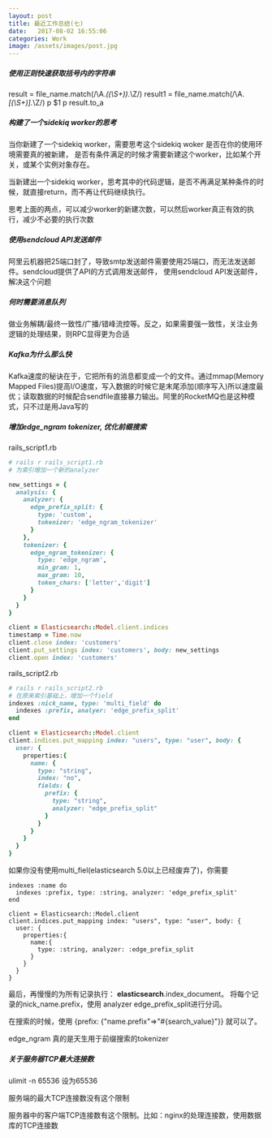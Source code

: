 ```yaml
---
layout: post
title: 最近工作总结(七)
date:   2017-08-02 16:55:06
categories: Work
image: /assets/images/post.jpg
---
```


##### 使用正则快速获取括号内的字符串
result = file_name.match(/\A.*\((\S+)\).*\Z/)
result1 = file_name.match(/\A.*\[(\S+)\].*\Z/)
 p $1
 p result.to_a

##### 构建了一个sidekiq worker的思考
当你新建了一个sidekiq worker，需要思考这个sidekiq woker 是否在你的使用环境需要真的被新建，
是否有条件满足的时候才需要新建这个worker，比如某个开关，或某个实例对象存在。

当新建出一个sidekiq worker，思考其中的代码逻辑，是否不再满足某种条件的时候，就直接return，而不再让代码继续执行。

思考上面的两点，可以减少worker的新建次数，可以然后worker真正有效的执行，减少不必要的执行次数

#####  使用sendcloud API发送邮件
阿里云机器把25端口封了，导致smtp发送邮件需要使用25端口，而无法发送邮件。sendcloud提供了API的方式调用发送邮件，
使用sendcloud API发送邮件，解决这个问题

##### 何时需要消息队列
做业务解耦/最终一致性/广播/错峰流控等。反之，如果需要强一致性，关注业务逻辑的处理结果，则RPC显得更为合适

##### Kafka为什么那么快
Kafka速度的秘诀在于，它把所有的消息都变成一个的文件。通过mmap(Memory Mapped Files)提高I/O速度，写入数据的时候它是末尾添加(顺序写入)所以速度最优；读取数据的时候配合sendfile直接暴力输出。阿里的RocketMQ也是这种模式，只不过是用Java写的

##### 增加edge_ngram tokenizer, 优化前缀搜索

rails_script1.rb
```ruby
# rails r rails_script1.rb
# 为索引增加一个新的analyzer

new_settings = {
  analysis: {
    analyzer: {
      edge_prefix_split: {
        type: 'custom',
        tokenizer: 'edge_ngram_tokenizer'
      }
    },
    tokenizer: {
      edge_ngram_tokenizer: {
        type: 'edge_ngram',
        min_gram: 1,
        max_gram: 10,
        token_chars: ['letter','digit']
      }
    }
  }
}

client = Elasticsearch::Model.client.indices
timestamp = Time.now
client.close index: 'customers'
client.put_settings index: 'customers', body: new_settings
client.open index: 'customers'
```

rails_script2.rb
```ruby
# rails r rails_script2.rb
# 在原来索引基础上，增加一个field
indexes :nick_name, type: 'multi_field' do
  indexes :prefix, analyer: 'edge_prefix_split'
end

client = Elasticsearch::Model.client
client.indices.put_mapping index: "users", type: "user", body: {
  user: {
    properties:{
      name: {
        type: "string",
        index: "no",
        fields: {
          prefix: {
            type: "string",
            analyzer: "edge_prefix_split"
          }
        }
      }
    }
  }
}
```

如果你没有使用multi_fiel(elasticsearch 5.0以上已经废弃了)，你需要

```
indexes :name do
  indexes :prefix, type: :string, analyzer: 'edge_prefix_split'
end

client = Elasticsearch::Model.client
client.indices.put_mapping index: "users", type: "user", body: {
  user: {
    properties:{
      name:{
        type: :string, analyzer: :edge_prefix_split
      }
    }
  }
}

```
最后，再慢慢的为所有记录执行：  __elasticsearch__.index_document。 将每个记录的nick_name.prefix，使用 analyzer edge_prefix_split进行分词。

在搜索的时候，使用 {prefix: {"name.prefix"=>"#{search_value}"}} 就可以了。

edge_ngram 真的是天生用于前缀搜索的tokenizer

##### 关于服务器TCP最大连接数
ulimit -n 65536 设为65536

服务端的最大TCP连接数没有这个限制

服务器中的客户端TCP连接数有这个限制。比如：nginx的处理连接数，使用数据库的TCP连接数
